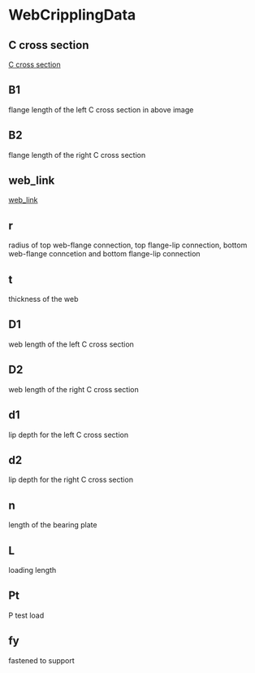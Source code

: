 # WebCripplingData

## C cross section
[C cross section](https://www19.online-convert.com/dl/web7/download-file/5414e5a4-5ea5-4295-8041-50d8232c5d9f/C%20cross%20section.webp)
## B1
flange length of the left C cross section in above image
## B2
flange length of the right C cross section
## web_link
[web_link](https://scholarsmine.mst.edu/cgi/viewcontent.cgi?article=1009&context=ccfss-aisi-spec)

## r
radius of top web-flange connection, top flange-lip connection, bottom web-flange conncetion and bottom flange-lip connection

## t
thickness of the web

## D1
web length of the left C cross section

## D2
web length of the right C cross section

## d1
lip depth for the left C cross section

## d2
lip depth for the right C cross section

## n 
length of the bearing plate

## L
loading length

## Pt
P test load

## fy
fastened to support